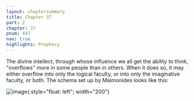 ```yaml
---
layout: chaptersummary
title: Chapter 37
part: 2
chapter: 37
pnum: 447
nav: true
highlights: Prophecy
---
```


The divine intellect, through whose influence we all get the ability to think, "overflows" more in some people than in others. When it does so, it may either overflow into only the logical faculty, or into only the imaginative faculty, or both. The schema set up by Maimonides looks like this:

![image](/Guide-Perplexed/assets/venndiagram1.png){:style="float: left"; width="200"}

